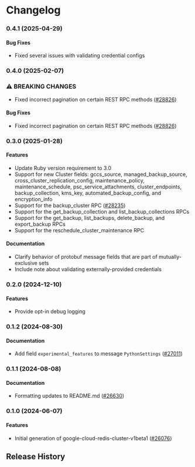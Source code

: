 # Changelog

### 0.4.1 (2025-04-29)

#### Bug Fixes

* Fixed several issues with validating credential configs 

### 0.4.0 (2025-02-07)

### ⚠ BREAKING CHANGES

* Fixed incorrect pagination on certain REST RPC methods ([#28826](https://github.com/googleapis/google-cloud-ruby/issues/28826))

#### Bug Fixes

* Fixed incorrect pagination on certain REST RPC methods ([#28826](https://github.com/googleapis/google-cloud-ruby/issues/28826)) 

### 0.3.0 (2025-01-28)

#### Features

* Update Ruby version requirement to 3.0 
* Support for new Cluster fields: gccs_source, managed_backup_source, cross_cluster_replication_config, maintenance_policy, maintenance_schedule, psc_service_attachments, cluster_endpoints, backup_collection, kms_key, automated_backup_config, and encryption_info 
* Support for the backup_cluster RPC ([#28235](https://github.com/googleapis/google-cloud-ruby/issues/28235)) 
* Support for the get_backup_collection and list_backup_collections RPCs 
* Support for the get_backup, list_backups, delete_backup, and export_backup RPCs 
* Support for the reschedule_cluster_maintenance RPC 
#### Documentation

* Clarify behavior of protobuf message fields that are part of mutually-exclusive sets 
* Include note about validating externally-provided credentials 

### 0.2.0 (2024-12-10)

#### Features

* Provide opt-in debug logging 

### 0.1.2 (2024-08-30)

#### Documentation

* Add field `experimental_features` to message `PythonSettings` ([#27011](https://github.com/googleapis/google-cloud-ruby/issues/27011)) 

### 0.1.1 (2024-08-08)

#### Documentation

* Formatting updates to README.md ([#26630](https://github.com/googleapis/google-cloud-ruby/issues/26630)) 

### 0.1.0 (2024-06-07)

#### Features

* Initial generation of google-cloud-redis-cluster-v1beta1 ([#26076](https://github.com/googleapis/google-cloud-ruby/issues/26076)) 

## Release History
